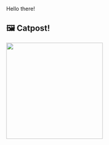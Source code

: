 Hello there!



## 🖼️ Catpost!

<sub>
    <img src="https://cdn2.thecatapi.com/images/ehb.jpg" height="256">
</sub>

